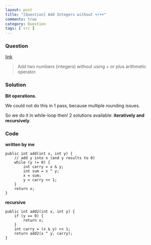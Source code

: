 ```yaml
---
layout: post
title: "[Question] Add Integers without +/++"
comments: true
category: Question
tags: [ src ]
---
```


### Question 

[link](http://javarevisited.blogspot.sg/2013/06/how-to-add-two-integer-numbers-without-plus-arithmetic-operator-java-example.html)

> Add two numbers (integers) without using + or plus arithmetic operator.

### Solution

__Bit operations__. 

We could not do this in 1 pass, because multiple rounding issues. 

So we do it in while-loop then! 2 solutions available: __iteratively and recursively__. 

### Code

__written by me__

	public int add(int x, int y) {
		// add y into x (and y results to 0)
		while (y != 0) {
			int carry = x & y;
			int sum = x ^ y;
			x = sum;
			y = carry << 1;
		}
		return x;
	}

__recursive__

	public int add2(int x, int y) {
		if (y == 0) {
			return x;
		}
		int carry = (x & y) << 1;
		return add2(x ^ y, carry);
	}
